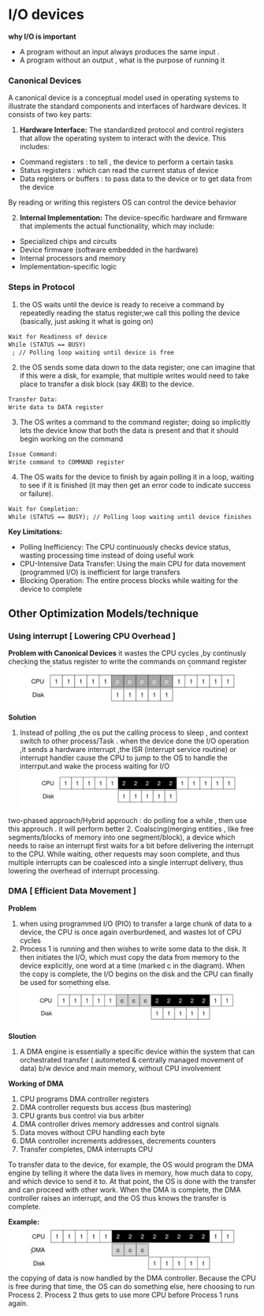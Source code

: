 # I/O devices
**why I/O is important**
- A program without an input always produces the same input .
- A program without an output , what is the purpose of running it 
 
 ### Canonical Devices 
 A canonical device is a conceptual model used in operating systems to illustrate the standard components and interfaces of hardware devices. It consists of two key parts:

1. **Hardware Interface:** The standardized protocol and control registers that allow the operating system to interact with the device. This includes:

* Command registers :  to tell , the device to perform a certain tasks
* Status registers : which can read the current status of device
* Data registers or buffers : to pass data to the device or to get data from the device

By reading or writing this registers OS can control the device behavior 


2. **Internal Implementation:** The device-specific hardware and firmware that implements the actual functionality, which may include:

 * Specialized chips and circuits
 * Device firmware (software embedded in the hardware)
 * Internal processors and memory
 * Implementation-specific logic

 ### Steps in Protocol
 1. the OS waits until the device is ready to receive a command by repeatedly reading the status register;we call this polling the device (basically, just asking it what is going on)
 ```
 Wait for Readiness of device
 While (STATUS == BUSY)
  ; // Polling loop waiting until device is free
 ```
 2. the OS sends some data down to the data register; one can imagine that if this were a disk, for example, that multiple writes would need to take place to transfer a disk block (say 4KB) to the device.
 ```
Transfer Data:
Write data to DATA register
 ```
3. The OS writes a command to the command register; doing so implicitly lets the device know that
both the data is present and that it should begin working on the command
```
Issue Command:
Write command to COMMAND register
```
4. The OS waits for the device to finish by again polling it in a loop, waiting to see if it is finished (it may then get an error code to indicate success or failure).
```
Wait for Completion:
While (STATUS == BUSY); // Polling loop waiting until device finishes
```
**Key Limitations:**

* Polling Inefficiency: The CPU continuously checks device status, wasting processing time instead of doing useful work
* CPU-Intensive Data Transfer: Using the main CPU for data movement (programmed I/O) is inefficient for large transfers
* Blocking Operation: The entire process blocks while waiting for the device to complete

## Other Optimization Models/technique  
### Using interrupt [ Lowering CPU Overhead ]
**Problem with Canonical Devices**
it wastes the CPU cycles ,by continusly checking the status register to write the commands on command register
![Logo](./image_data/Screenshot%20From%202025-09-15%2011-24-31.png)

**Solution**
1. Instead of polling ,the os put the calling process to sleep , and context switch to other process/Task . when the device done the I/O operation ,it sends a hardware interrupt ,the ISR (interrupt service routine) or interrupt handler cause the CPU to jump to the OS to handle the interrput.and wake the process waiting for I/O      
![Logo](./image_data/Screenshot%20From%202025-09-15%2011-24-39.png)

two-phased approach/Hybrid approuch : do polling foe a while , then use this approuch . it will perform better 
2. Coalscing(merging entities , like free segments/blocks of memory into one segment/block), a device which needs to raise an interrupt first waits for a bit before delivering the interrupt to the CPU. While waiting, other requests may soon complete, and thus multiple interrupts can be coalesced into a single interrupt delivery, thus lowering the overhead of interrupt processing.

### DMA [ Efficient Data Movement ]
**Problem**
1.  when using programmed I/O (PIO) to transfer a large chunk of data to a device, the CPU is once again overburdened, and wastes lot of CPU cycles 
2. Process 1 is running and then wishes to write some data to the disk. It then initiates the I/O, which must copy the data from memory to the device explicitly, one word at a time (marked c in the diagram).
When the copy is complete, the I/O begins on the disk and the CPU can finally be used for something else.
![logo](./image_data/image.png)

**Sloution**
1. A DMA engine is essentially a specific device within the system that can orchestrated transfer ( autometed & centrally managed movement of data) b/w device and main memory, without CPU involvement

**Working of DMA**
1. CPU programs DMA controller registers
2. DMA controller requests bus access (bus mastering)
3. CPU grants bus control via bus arbiter
4. DMA controller drives memory addresses and control signals
5. Data moves without CPU handling each byte
6. DMA controller increments addresses, decrements counters
7. Transfer completes, DMA interrupts CPU

To transfer data to the device, for example, the OS would program the DMA engine by telling it where the data lives in memory, how much data to copy, and which device to send it to. At that
point, the OS is done with the transfer and can proceed with other work. When the DMA is complete, the DMA controller raises an interrupt, and the OS thus knows the transfer is complete.

**Example:**
![logo](./image_data/image%20copy.png)
 the copying of data is now handled by the DMA controller. Because the CPU is free during that time, the OS
can do something else, here choosing to run Process 2. Process 2 thus gets to use more CPU before Process 1 runs again.
